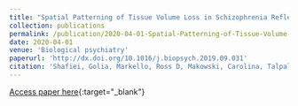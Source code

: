 ```yaml
---
title: "Spatial Patterning of Tissue Volume Loss in Schizophrenia Reflects Brain Network Architecture"
collection: publications
permalink: /publication/2020-04-01-Spatial-Patterning-of-Tissue-Volume-Loss-in-Schizophrenia-Reflects-Brain-Network-Architecture
date: 2020-04-01
venue: 'Biological psychiatry'
paperurl: 'http://dx.doi.org/10.1016/j.biopsych.2019.09.031'
citation: 'Shafiei, Golia, Markello, Ross D, Makowski, Carolina, Talpalaru, Alexandra, Kirschner, Matthias, <b>Devenyi, Gabriel A</b>, Guma, Elisa, Hagmann, Patric, Cashman, Neil R, Lepage, Martin, Chakravarty, M Mallar, Dagher, Alain, Mišić, Bratislav, &quot;Spatial Patterning of Tissue Volume Loss in Schizophrenia Reflects Brain Network Architecture.&quot; Biological psychiatry, 2020.'
---
```

[Access paper here](http://dx.doi.org/10.1016/j.biopsych.2019.09.031){:target="_blank"}
